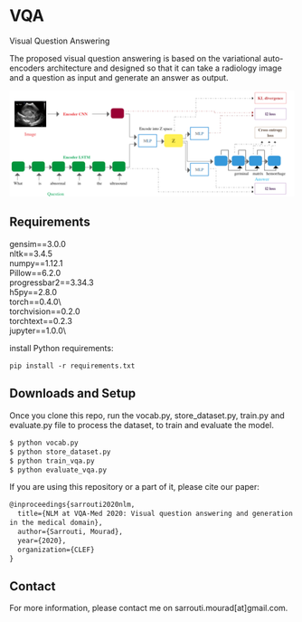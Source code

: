 # VQA
Visual Question Answering

The proposed visual question answering is based on the variational auto-encoders architecture and designed so that it can take a radiology image and a question as input and generate an answer as output.



![VQGR model](https://github.com/sarrouti/VQA/blob/master/vqa_ve-1.jpg)

## Requirements
gensim==3.0.0\
nltk==3.4.5\
numpy==1.12.1\
Pillow==6.2.0\
progressbar2==3.34.3\
h5py==2.8.0\
torch==0.4.0\      
torchvision==0.2.0\
torchtext==0.2.3\
jupyter==1.0.0\

install Python requirements:
```
pip install -r requirements.txt
```
## Downloads and Setup
Once you clone this repo, run the vocab.py, store_dataset.py, train.py and evaluate.py file to process the dataset, to train and evaluate the model.
```shell
$ python vocab.py
$ python store_dataset.py
$ python train_vqa.py
$ python evaluate_vqa.py
```

If you are using this repository or a part of it, please cite our paper:
```
@inproceedings{sarrouti2020nlm,
  title={NLM at VQA-Med 2020: Visual question answering and generation in the medical domain},
  author={Sarrouti, Mourad},
  year={2020},
  organization={CLEF}
}
```

## Contact
For more information, please contact me on sarrouti.mourad[at]gmail.com.

